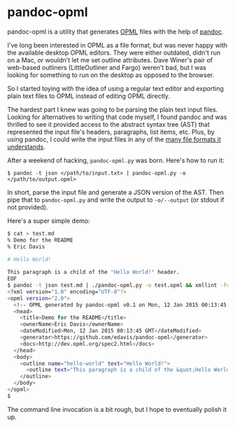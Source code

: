 pandoc-opml
===========

pandoc-opml is a utility that generates [OPML][] files with the help
of [pandoc][].

I've long been interested in OPML as a file format, but was never
happy with the available desktop OPML editors. They were either
outdated, didn't run on a Mac, or wouldn't let me set outline
attributes. Dave Winer's pair of web-based outliners (LittleOutliner
and Fargo) weren't bad, but I was looking for something to run on the
desktop as opposed to the browser.

So I started toying with the idea of using a regular text editor and
exporting plain text files to OPML instead of editing OPML
directly.

The hardest part I knew was going to be parsing the plain text input
files. Looking for alternatives to writing that code myself, I found
pandoc and was thrilled to see it provided access to the abstract
syntax tree (AST) that represented the input file's headers,
paragraphs, list items, etc. Plus, by using pandoc, I could write the
input files in any of the [many file formats it understands][inputs].

After a weekend of hacking, `pandoc-opml.py` was born. Here's how to
run it:

    $ pandoc -t json </path/to/input.txt> | pandoc-opml.py -o </path/to/output.opml>

In short, parse the input file and generate a JSON version of the
AST. Then pipe that to `pandoc-opml.py` and write the output to
`-o/--output` (or stdout if not provided).

Here's a super simple demo:

```bash
$ cat > test.md
% Demo for the README
% Eric Davis
  
# Hello World!

This paragraph is a child of the "Hello World!" header.
EOF
$ pandoc -t json test.md | ./pandoc-opml.py -o test.opml && xmllint -format test.opml
<?xml version="1.0" encoding="UTF-8"?>
<opml version="2.0">
  <!-- OPML generated by pandoc-opml v0.1 on Mon, 12 Jan 2015 00:13:45 GMT -->
  <head>
    <title>Demo for the README</title>
    <ownerName>Eric Davis</ownerName>
    <dateModified>Mon, 12 Jan 2015 00:13:45 GMT</dateModified>
    <generator>https://github.com/edavis/pandoc-opml</generator>
    <docs>http://dev.opml.org/spec2.html</docs>
  </head>
  <body>
    <outline name="hello-world" text="Hello World!">
      <outline text="This paragraph is a child of the &quot;Hello World!&quot; header."/>
    </outline>
  </body>
</opml>
$
```

The command line invocation is a bit rough, but I hope to eventually
polish it up.

[OPML]: http://dev.opml.org/spec2.html
[pandoc]: http://johnmacfarlane.net/pandoc/
[inputs]: http://johnmacfarlane.net/pandoc/README.html#description
